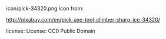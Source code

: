 icon/pick-34320.png icon from:

http://pixabay.com/en/pick-axe-tool-climber-sharp-ice-34320/

license: License: CC0 Public Domain

